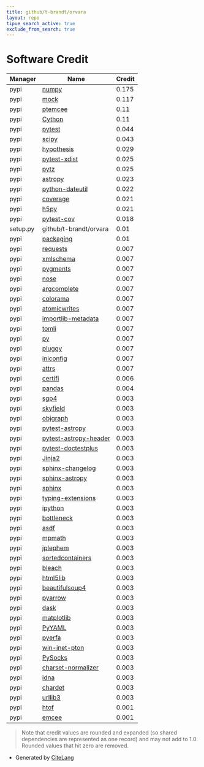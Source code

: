 ```yaml
---
title: github/t-brandt/orvara
layout: repo
tipue_search_active: true
exclude_from_search: true
---
```

# Software Credit

|Manager|Name|Credit|
|-------|----|------|
|pypi|[numpy](https://www.numpy.org)|0.175|
|pypi|[mock](http://mock.readthedocs.org/en/latest/)|0.117|
|pypi|[ptemcee](https://github.com/willvousden/ptemcee)|0.11|
|pypi|[Cython](http://cython.org/)|0.11|
|pypi|[pytest](https://docs.pytest.org/en/latest/)|0.044|
|pypi|[scipy](https://www.scipy.org)|0.043|
|pypi|[hypothesis](https://pypi.org/project/hypothesis)|0.029|
|pypi|[pytest-xdist](https://pypi.org/project/pytest-xdist)|0.025|
|pypi|[pytz](https://pypi.org/project/pytz)|0.025|
|pypi|[astropy](http://astropy.org)|0.023|
|pypi|[python-dateutil](https://pypi.org/project/python-dateutil)|0.022|
|pypi|[coverage](https://pypi.org/project/coverage)|0.021|
|pypi|[h5py](https://pypi.org/project/h5py)|0.021|
|pypi|[pytest-cov](https://pypi.org/project/pytest-cov)|0.018|
|setup.py|github/t-brandt/orvara|0.01|
|pypi|[packaging](https://pypi.org/project/packaging)|0.01|
|pypi|[requests](https://requests.readthedocs.io)|0.007|
|pypi|[xmlschema](https://pypi.org/project/xmlschema)|0.007|
|pypi|[pygments](https://pypi.org/project/pygments)|0.007|
|pypi|[nose](https://pypi.org/project/nose)|0.007|
|pypi|[argcomplete](https://pypi.org/project/argcomplete)|0.007|
|pypi|[colorama](https://pypi.org/project/colorama)|0.007|
|pypi|[atomicwrites](https://pypi.org/project/atomicwrites)|0.007|
|pypi|[importlib-metadata](https://pypi.org/project/importlib-metadata)|0.007|
|pypi|[tomli](https://pypi.org/project/tomli)|0.007|
|pypi|[py](https://pypi.org/project/py)|0.007|
|pypi|[pluggy](https://pypi.org/project/pluggy)|0.007|
|pypi|[iniconfig](https://pypi.org/project/iniconfig)|0.007|
|pypi|[attrs](https://pypi.org/project/attrs)|0.007|
|pypi|[certifi](https://pypi.org/project/certifi)|0.006|
|pypi|[pandas](https://pandas.pydata.org)|0.004|
|pypi|[sgp4](https://pypi.org/project/sgp4)|0.003|
|pypi|[skyfield](https://pypi.org/project/skyfield)|0.003|
|pypi|[objgraph](https://pypi.org/project/objgraph)|0.003|
|pypi|[pytest-astropy](https://pypi.org/project/pytest-astropy)|0.003|
|pypi|[pytest-astropy-header](https://pypi.org/project/pytest-astropy-header)|0.003|
|pypi|[pytest-doctestplus](https://pypi.org/project/pytest-doctestplus)|0.003|
|pypi|[Jinja2](https://pypi.org/project/Jinja2)|0.003|
|pypi|[sphinx-changelog](https://pypi.org/project/sphinx-changelog)|0.003|
|pypi|[sphinx-astropy](https://pypi.org/project/sphinx-astropy)|0.003|
|pypi|[sphinx](https://pypi.org/project/sphinx)|0.003|
|pypi|[typing-extensions](https://pypi.org/project/typing-extensions)|0.003|
|pypi|[ipython](https://pypi.org/project/ipython)|0.003|
|pypi|[bottleneck](https://pypi.org/project/bottleneck)|0.003|
|pypi|[asdf](https://pypi.org/project/asdf)|0.003|
|pypi|[mpmath](https://pypi.org/project/mpmath)|0.003|
|pypi|[jplephem](https://pypi.org/project/jplephem)|0.003|
|pypi|[sortedcontainers](https://pypi.org/project/sortedcontainers)|0.003|
|pypi|[bleach](https://pypi.org/project/bleach)|0.003|
|pypi|[html5lib](https://pypi.org/project/html5lib)|0.003|
|pypi|[beautifulsoup4](https://pypi.org/project/beautifulsoup4)|0.003|
|pypi|[pyarrow](https://pypi.org/project/pyarrow)|0.003|
|pypi|[dask](https://pypi.org/project/dask)|0.003|
|pypi|[matplotlib](https://pypi.org/project/matplotlib)|0.003|
|pypi|[PyYAML](https://pypi.org/project/PyYAML)|0.003|
|pypi|[pyerfa](https://pypi.org/project/pyerfa)|0.003|
|pypi|[win-inet-pton](https://pypi.org/project/win-inet-pton)|0.003|
|pypi|[PySocks](https://pypi.org/project/PySocks)|0.003|
|pypi|[charset-normalizer](https://pypi.org/project/charset-normalizer)|0.003|
|pypi|[idna](https://pypi.org/project/idna)|0.003|
|pypi|[chardet](https://pypi.org/project/chardet)|0.003|
|pypi|[urllib3](https://pypi.org/project/urllib3)|0.003|
|pypi|[htof](https://pypi.org/project/htof)|0.001|
|pypi|[emcee](https://emcee.readthedocs.io)|0.001|


> Note that credit values are rounded and expanded (so shared dependencies are represented as one record) and may not add to 1.0. Rounded values that hit zero are removed.


- Generated by [CiteLang](https://github.com/vsoch/citelang)
